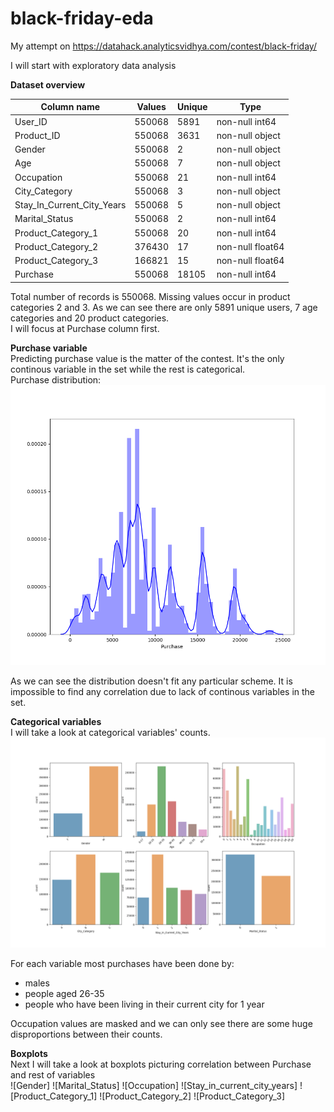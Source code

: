 # black-friday-eda

My attempt on https://datahack.analyticsvidhya.com/contest/black-friday/  
  
I will start with exploratory data analysis
  
  
**Dataset overview**  
  
| Column name | Values | Unique | Type |
| --- | --- | --- | --- |
| User_ID | 550068 | 5891 | non-null int64 |
| Product_ID | 550068 | 3631 | non-null object |
| Gender | 550068 | 2 | non-null object |
| Age | 550068 | 7 | non-null object |
| Occupation | 550068 | 21 | non-null int64 |
| City_Category | 550068 | 3 | non-null object |
| Stay_In_Current_City_Years | 550068 | 5 | non-null object |
| Marital_Status | 550068 | 2 | non-null int64 |
| Product_Category_1 | 550068 | 20 | non-null int64 |
| Product_Category_2 | 376430 | 17 | non-null float64 |
| Product_Category_3 | 166821 | 15 | non-null float64 |
| Purchase | 550068 | 18105 | non-null int64 |

Total number of records is 550068. Missing values occur in product categories 2 and 3. As we can see there are only 5891 unique users, 7 age categories and 20 product categories.  
I will focus at Purchase column first.  
  
**Purchase variable**  
Predicting purchase value is the matter of the contest. It's the only continous variable in the set while the rest is categorical.  
Purchase distribution:  
![1](Plots/PurchaseDist.png)  
  
As we can see the distribution doesn't fit any particular scheme. It is impossible to find any correlation due to lack of continous variables in the set.
  
**Categorical variables**  
I will take a look at categorical variables' counts.  
![2](Plots/CategoricalCounts.png)  
  
For each variable most purchases have been done by:  
- males  
- people aged 26-35  
- people who have been living in their current city for 1 year  
  
Occupation values are masked and we can only see there are some huge disproportions between their counts.  
  
**Boxplots**  
Next I will take a look at boxplots picturing correlation between Purchase and rest of variables  
![Gender]
![Marital_Status]
![Occupation]
![Stay_in_current_city_years]
![Product_Category_1]
![Product_Category_2]
![Product_Category_3]

